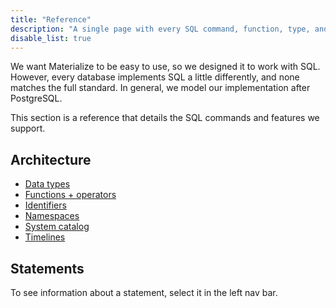 ```yaml
---
title: "Reference"
description: "A single page with every SQL command, function, type, and keyword."
disable_list: true
---
```


[//]: # "TODO(morsapaes) Re-hash this page into something more useful, and add it as an Overview sub-menu under Reference"

We want Materialize to be easy to use, so we designed it to work with SQL. However, every database implements SQL a little differently, and none matches the full standard. In general, we model our implementation after PostgreSQL.

This section is a reference that details the SQL commands and features we support.

## Architecture

- [Data types](./types)
- [Functions + operators](./functions)
- [Identifiers](./identifiers)
- [Namespaces](./namespaces)
- [System catalog](./system-catalog)
- [Timelines](./timelines)

## Statements

To see information about a statement, select it in the left nav bar.
